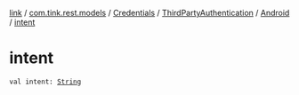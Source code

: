 [link](../../../../index.md) / [com.tink.rest.models](../../../index.md) / [Credentials](../../index.md) / [ThirdPartyAuthentication](../index.md) / [Android](index.md) / [intent](./intent.md)

# intent

`val intent: `[`String`](https://kotlinlang.org/api/latest/jvm/stdlib/kotlin/-string/index.html)